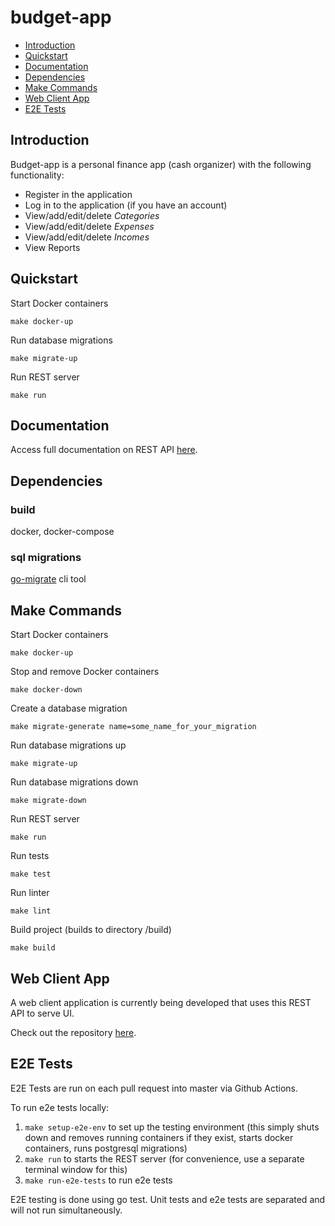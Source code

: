 # budget-app

* [Introduction](#introduction)
* [Quickstart](#quickstart)
* [Documentation](#documentation)
* [Dependencies](#dependencies)
* [Make Commands](#make-commands)
* [Web Client App](#web-client-app)
* [E2E Tests](#e2e-tests)

## Introduction 

Budget-app is a personal finance app (cash organizer) with the following functionality: 
- Register in the application
- Log in to the application (if you have an account)
- View/add/edit/delete *Categories*
- View/add/edit/delete *Expenses*
- View/add/edit/delete *Incomes*
- View Reports

## Quickstart

Start Docker containers
```
make docker-up
```

Run database migrations
```
make migrate-up
```

Run REST server
```
make run
```

## Documentation

Access full documentation on REST API [here](documentation.md).

## Dependencies

### build
docker, docker-compose

### sql migrations
[go-migrate](https://github.com/golang-migrate/migrate) cli tool

## Make Commands

Start Docker containers
```
make docker-up
```

Stop and remove Docker containers
```
make docker-down
```

Create a database migration
```
make migrate-generate name=some_name_for_your_migration
```

Run database migrations up
```
make migrate-up
```

Run database migrations down
```
make migrate-down
```

Run REST server
```
make run
```

Run tests
```
make test
```

Run linter
```
make lint
```

Build project (builds to directory /build)
```
make build
```

## Web Client App

A web client application is currently being developed that uses this REST API to serve UI.

Check out the repository [here](https://github.com/danielblagy/budget-app-web-client).

## E2E Tests

E2E Tests are run on each pull request into master via Github Actions.

To run e2e tests locally:
1. `make setup-e2e-env` to set up the testing environment (this simply shuts down and removes running containers if they exist, starts docker containers, runs postgresql migrations)
2. `make run` to starts the REST server (for convenience, use a separate terminal window for this)
3. `make run-e2e-tests` to run e2e tests

E2E testing is done using go test. Unit tests and e2e tests are separated and will not run simultaneously.
